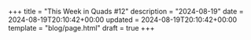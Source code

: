 +++
title = "This Week in Quads #12"
description = "2024-08-19"
date = 2024-08-19T20:10:42+00:00
updated = 2024-08-19T20:10:42+00:00
template = "blog/page.html"
draft = true
+++
